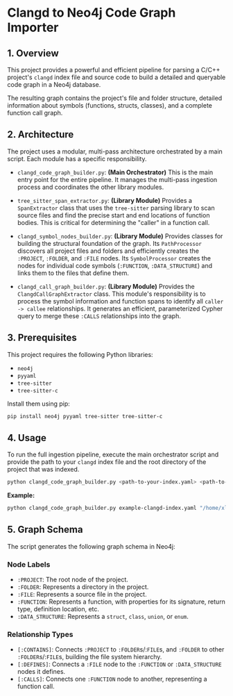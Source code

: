# Clangd to Neo4j Code Graph Importer

## 1. Overview

This project provides a powerful and efficient pipeline for parsing a C/C++ project's `clangd` index file and source code to build a detailed and queryable code graph in a Neo4j database.

The resulting graph contains the project's file and folder structure, detailed information about symbols (functions, structs, classes), and a complete function call graph.

## 2. Architecture

The project uses a modular, multi-pass architecture orchestrated by a main script. Each module has a specific responsibility.

-   `clangd_code_graph_builder.py`: **(Main Orchestrator)**
    This is the main entry point for the entire pipeline. It manages the multi-pass ingestion process and coordinates the other library modules.

-   `tree_sitter_span_extractor.py`: **(Library Module)**
    Provides a `SpanExtractor` class that uses the `tree-sitter` parsing library to scan source files and find the precise start and end locations of function bodies. This is critical for determining the "caller" in a function call.

-   `clangd_symbol_nodes_builder.py`: **(Library Module)**
    Provides classes for building the structural foundation of the graph. Its `PathProcessor` discovers all project files and folders and efficiently creates the `:PROJECT`, `:FOLDER`, and `:FILE` nodes. Its `SymbolProcessor` creates the nodes for individual code symbols (`:FUNCTION`, `:DATA_STRUCTURE`) and links them to the files that define them.

-   `clangd_call_graph_builder.py`: **(Library Module)**
    Provides the `ClangdCallGraphExtractor` class. This module's responsibility is to process the symbol information and function spans to identify all `caller -> callee` relationships. It generates an efficient, parameterized Cypher query to merge these `:CALLS` relationships into the graph.

## 3. Prerequisites

This project requires the following Python libraries:

-   `neo4j`
-   `pyyaml`
-   `tree-sitter`
-   `tree-sitter-c`

Install them using pip:
```bash
pip install neo4j pyyaml tree-sitter tree-sitter-c
```

## 4. Usage

To run the full ingestion pipeline, execute the main orchestrator script and provide the path to your `clangd` index file and the root directory of the project that was indexed.

```bash
python clangd_code_graph_builder.py <path-to-your-index.yaml> <path-to-your-project-root>
```

**Example:**
```bash
python clangd_code_graph_builder.py example-clangd-index.yaml "/home/xli/Public/temp/ComPro_Project/"
```

## 5. Graph Schema

The script generates the following graph schema in Neo4j:

### Node Labels

-   `:PROJECT`: The root node of the project.
-   `:FOLDER`: Represents a directory in the project.
-   `:FILE`: Represents a source file in the project.
-   `:FUNCTION`: Represents a function, with properties for its signature, return type, definition location, etc.
-   `:DATA_STRUCTURE`: Represents a `struct`, `class`, `union`, or `enum`.

### Relationship Types

-   `[:CONTAINS]`: Connects `:PROJECT` to `:FOLDER`s/:`FILE`s, and `:FOLDER` to other `:FOLDER`s/:`FILE`s, building the file system hierarchy.
-   `[:DEFINES]`: Connects a `:FILE` node to the `:FUNCTION` or `:DATA_STRUCTURE` nodes it defines.
-   `[:CALLS]`: Connects one `:FUNCTION` node to another, representing a function call.
